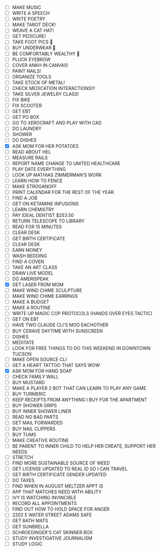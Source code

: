 - [ ] MAKE MUSIC
- [ ] WRITE A SPEECH 
- [ ] WRITE POETRY 
- [ ] MAKE TAROT DECK!
- [ ] WEAVE A CAT HAT!
- [ ] GET PEDICURE!
- [ ] TAKE FOOT PICS 👣
- [ ] BUY UNDERWEAR 👙
- [ ] BE COMFORTABLY WEALTHY 🤑
- [ ] PLUCK EYEBROW
- [ ] COVER ANKH IN CANVAS!
- [ ] PAINT NAILS!
- [ ] ORGANIZE TOOLS
- [ ] TAKE STOCK OF METAL!
- [ ] CHECK MEDICATION INTERACTIONS!!!
- [ ] TAKE SILVER JEWELRY CLASS!
- [ ] FIX BIKE
- [ ] FIX SCOOTER
- [ ] GET EBT
- [ ] GET PO BOX
- [ ] GO TO XEROCRAFT AND PLAY WITH CAD
- [ ] DO LAUNDRY
- [ ] SHOWER
- [ ] DO DISHES
- [x] ASK MOM FOR HER POTATOES
- [ ] READ ABOUT HEL
- [ ] MEASURE RAILS
- [ ] REPORT NAME CHANGE TO UNITED HEALTHCARE
- [ ] PLAY DATE EVERYTHING
- [ ] LOOK UP MATHIAS ZIMMERMAN'S WORK
- [ ] LEARN HOW TO FENCE
- [ ] MAKE STROGANOFF
- [ ] PRINT CALENDAR FOR THE REST OF THE YEAR
- [ ] FIND A JOB
- [ ] GET ON KETAMINE INFUSIONS
- [ ] LEARN CHEMISTRY
- [ ] PAY IDEAL DENTIST $253.50
- [ ] RETURN TELESCOPE TO LIBRARY
- [ ] READ FOR 15 MINUTES
- [ ] CLEAR DESK
- [ ] GET BIRTH CERTIFICATE
- [ ] CLEAR DESK
- [ ] EARN MONEY
- [ ] WASH BEDDING
- [ ] FIND A COVEN
- [ ] TAKE AN ART CLASS
- [ ] DRAW LIVE MODEL
- [ ] DO AMERISPEAK
- [x] GET LASER FROM MOM
- [ ] MAKE WIND CHIME SCULPTURE
- [ ] MAKE WIND CHIME EARRINGS
- [ ] MAKE A BUDGET
- [ ] MAKE A ROUTINE
- [ ] WRITE UP MAGIC COP PROTOCOLS (HANDS OVER EYES TACTIC)
- [ ] GET ON EBT
- [ ] HAVE TWO CLAUDE CLI'S MOD EACHOTHER
- [ ] BUY CERAVE DAYTIME WITH SUNSCREEN
- [ ] DISHES
- [ ] MEDITATE
- [ ] LOOK FOR FREE THINGS TO DO THIS WEEKEND IN DOWNTOWN TUCSON
- [ ] MAKE OPEN SOURCE CLI
- [ ] GET A HEART TATTOO THAT SAYS WOW
- [x] ASK MOM FOR HAND SOAP
- [ ] CHECK FAMILY WALL
- [ ] BUY MUSTARD
- [ ] MAKE A PLAYER 2 BOT THAT CAN LEARN TO PLAY ANY GAME
- [ ] BUY TURMERIC
- [ ] KEEP RECEIPTS FROM ANYTHING I BUY FOR THE APARTMENT
- [ ] BUY SHOWER GRIPS
- [ ] BUY INNER SHOWER LINER
- [ ] READ NO BAD PARTS
- [ ] GET MAIL FORWARDED
- [ ] BUY NAIL CLIPPERS
- [ ] BUY TUMS
- [ ] MAKE CREATIVE ROUTINE
- [ ] BE PARENT TO INNER CHILD TO HELP HER CREATE, SUPPORT HER NEEDS
- [ ] STRETCH
- [ ] FIND MORE SUSTAINABLE SOURCE OF WEED
- [ ] GET LICENSE UPDATED TO REAL ID SO I CAN TRAVEL
- [ ] GET BIRTH CERTIFICATE GENDER UPDATED
- [ ] DO TAXES
- [ ] FIND WHEN IN AUGUST MELTZER APPT IS
- [ ] APP THAT MATCHES NEED WITH ABILITY
- [ ] IVY IS WATCHING INVINCIBLE
- [ ] RECORD ALL APPOINTMENTS
- [ ] FIND OUT HOW TO HOLD SPACE FOR ANGER
- [ ] 2202 E WATER STREET ADAMS SAFE
- [ ] GET BATH MATS
- [ ] GET SUNBRELLA
- [ ] SCHROEDINGER'S CAT SKINNER BOX
- [ ] STUDY INVESTIGATIVE JOURNALISM
- [ ] STUDY LOGIC